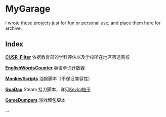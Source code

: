 # MyGarage
I wrote these projects just for fun or personal use, and place them here for archive.


## Index

**[CUSR_Filter](https://cytmwia.github.io/MyGarage/CUSR_Filter/filter.html)**
依据教育部的学科评估以及学校所在地区筛选高校

**[EnglishWordsCounter](https://cytmwia.github.io/MyGarage/EnglishWordsCounter/ewc.html)**
英语单词计数器

**[MonkeyScripts](https://github.com/CYTMWIA/MyGarage/tree/master/MonkeyScripts)**
油猴脚本（不保证兼容性）

**[GuaDao](https://github.com/CYTMWIA/MyGarage/tree/master/GuaDao)**
Steam 挂刀脚本，详见[Keylol帖子](https://keylol.com/t580376-1-1)

**[GameDumpers](GameDumpers)**
游戏解包脚本

...
